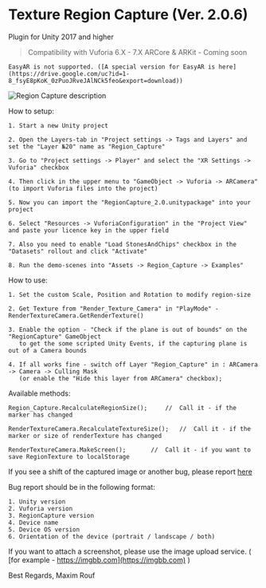 # Texture Region Capture (Ver. 2.0.6)
Plugin for Unity 2017 and higher

> Compatibility with Vuforia 6.X - 7.X
> ARCore & ARKit - Coming soon
```
EasyAR is not supported. ([A special version for EasyAR is here](https://drive.google.com/uc?id=1-8_fsyE8pKoK_0zPuoJRveJAlNCk5feo&export=download))
```
![Region Capture description](https://raw.githubusercontent.com/maximrouf/RegionCapture/master/Images/RegionCapture.jpg)

How to setup:

	1. Start a new Unity project

	2. Open the Layers-tab in "Project settings -> Tags and Layers" and set the "Layer №20" name as "Region_Capture" 

	3. Go to "Project settings -> Player" and select the "XR Settings -> Vuforia" checkbox

	4. Then click in the upper menu to "GameObject -> Vuforia -> ARCamera" (to import Vuforia files into the project)

	5. Now you can import the "RegionCapture_2.0.unitypackage" into your project

	6. Select "Resources -> VuforiaConfiguration" in the "Project View" and paste your licence key in the upper field

	7. Also you need to enable "Load StonesAndChips" checkbox in the "Datasets" rollout and click "Activate"

	8. Run the demo-scenes into "Assets -> Region_Capture -> Examples"


How to use:

	1. Set the custom Scale, Position and Rotation to modify region-size
	
	2. Get Texture from "Render_Texture_Camera" in "PlayMode" - RenderTextureCamera.GetRenderTexture()

	3. Enable the option - "Check if the plane is out of bounds" on the "RegionCapture" GameObject 
	   to get the some scripted Unity Events, if the capturing plane is out of a Camera bounds

	4. If all works fine - switch off Layer "Region_Capture" in : ARCamera -> Camera -> Culling Mask 
	   (or enable the "Hide this layer from ARCamera" checkbox);

       	
Available methods:

	Region_Capture.RecalculateRegionSize();		//  Call it - if the marker has changed

	RenderTextureCamera.RecalculateTextureSize();	//  Call it - if the marker or size of renderTexture has changed

	RenderTextureCamera.MakeScreen();		//  Call it - if you want to save RegionTexture to localStorage


       	
If you see a shift of the captured image or another bug, please report [here](https://developer.vuforia.com/forum/unity-extension-technical-discussion/region-capture-0)

Bug report should be in the following format:

	1. Unity version
	2. Vuforia version
	3. RegionCapture version
	4. Device name
	5. Device OS version
	6. Orientation of the device (portrait / landscape / both)

If you want to attach a screenshot, please use the image upload service.  ( [for example - https://imgbb.com](https://imgbb.com) )
  
  
  Best Regards, Maxim Rouf
